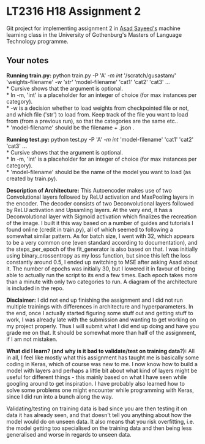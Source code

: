 # LT2316 H18 Assignment 2

Git project for implementing assignment 2 in [Asad Sayeed's](https://asayeed.github.io) machine learning class in the University of Gothenburg's Masters
of Language Technology programme.

## Your notes
**Running train.py:** python train.py -P 'A' *-m int* '/scratch/gusastam/' 'weights-filename' *-w 'str'* 'model-filename' 'cat1' 'cat2' 'cat3' ...
<br/>\* Cursive shows that the argument is optional.
<br/>\* In -m, 'int' is a placeholder for an integer of choice (for max instances per category).
<br/>\* -w is a decision whether to load weights from checkpointed file or not, and which file ('str') to load from. Keep track of the file you want to load from (from a previous run), so that the categories are the same etc..
<br/>\* 'model-filename' should be the filename + .json .

**Running test.py:** python test.py -P 'A' *-m int* 'model-filename' 'cat1' 'cat2' 'cat3' ...
<br/>\* Cursive shows that the argument is optional.
<br/>\* In -m, 'int' is a placeholder for an integer of choice (for max instances per category).
<br/>\* 'model-filename' should be the name of the model you want to load (as created by train.py).

**Description of Architecture:** This Autoencoder makes use of two Convolutional layers followed by ReLU activation and MaxPooling layers in the encoder. The decoder consists of two Deconvolutional layers followed by ReLU activation and Upsamling layers. At the very end, it has a Deconvolutional layer with Sigmoid activation which finalizes the recreation of the image. I built it this way based on a number of guides and tutorials I found online (credit in train.py), all of which seemed to following a somewhat similar pattern. As for batch size, I went with 32, which appears to be a very common one (even standard according to documentation), and the steps_per_epoch of the fit_generator is also based on that. I was initially using binary_crossentropy as my loss function, but since this left the loss constantly around 0.5, I ended up switching to MSE after asking Asad about it. The number of epochs was initially 30, but I lowered it in favour of being able to actually run the script to its end a few times. Each epoch takes more than a minute with only two categories to run.
A diagram of the architecture is included in the repo.

**Disclaimer:** I did not end up finishing the assignment and I did not run multiple trainings with differences in architecture and hyperparameters. In the end, once I actually started figuring some stuff out and getting stuff to work, I was already late with the submission and wanting to get working on my project properly. Thus I will submit what I did end up doing and have you grade me on that. It should be somewhat more than half of the assignment, if I am not mistaken.

**What did I learn? (and why is it bad to validate/test on training data?):**
All in all, I feel like mostly what this assignment has taught me is basically some coding in Keras, which of course was new to me. I now know how to build a model with layers and perhaps a little bit about what kind of layers might be useful for different things - this mainly based on what I have seen while googling around to get inspiration. I have probably also learned how to solve some problems one might encounter while programming with Keras, since I did run into a bunch along the way.

Validating/testing on training data is bad since you are then testing it on data it has already seen, and that doesn't tell you anything about how the model would do on unseen data. It also means that you risk overfitting, i.e. the model getting too specialised on the training data and then being less generalised and worse in regards to unseen data.

